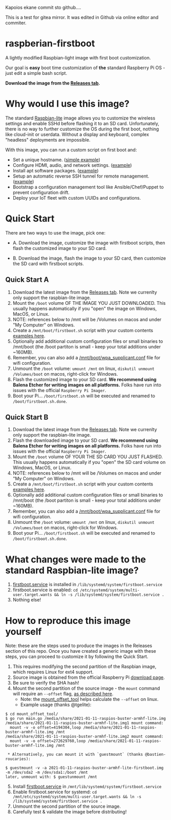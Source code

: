Kapoios ekane commit sto github....

This is a test for gitea mirror. It was edited in Github via online editor and commiter.

# raspberian-firstboot
A lightly modified Raspbian-light image with first boot customization.

Our goal is **easy** boot time customization of **the** standard Raspberry Pi OS - just edit a simple bash script.

**Download the image from the [Releases tab](../../releases).**

# Why would I use this image?
The standard [Raspbian-lite](https://www.raspberrypi.org/downloads/raspbian/)
image allows you to customize the wireless settings and enable SSHd before flashing it to an SD card. Unfortunately, there is no way to further customize the OS during the first boot, nothing like cloud-init or userdata. Without a display and keyboard, complex "headless" deployments are impossible.

With this image, you can run a custom script on first boot and:
* Set a unique hostname. ([simple example](examples/simple_hostname/))
* Configure HDMI, audio, and network settings. ([example](examples/audio/))
* Install apt software packages. ([example](examples/apt_packages/))
* Setup an automatic reverse SSH tunnel for remote management. ([example](examples/reverse_ssh_tunnel/))
* Bootstrap a configuration management tool like Ansible/Chef/Puppet to prevent configuration drift.
* Deploy your IoT fleet with custom UUIDs and configurations.

# Quick Start
There are two ways to use the image, pick one:

* A. Download the image, customize the image with firstboot scripts, then flash the customized image to your SD card.

* B. Download the image, flash the image to your SD card, then customize the SD card with firstboot scripts.

## Quick Start A
1. Download the latest image from the [Releases tab](../../releases). Note we currenlty only support the raspbian-lite image.
1. Mount the `/boot` volume OF THE IMAGE YOU JUST DOWNLOADED. This usually happens automatically if you "open" the image on Windows, MacOS, or Linux.
1. NOTE: references below to /mnt will be /Volumes on macos and under "My Computer" on Windows.
1. Create a `/mnt/boot/firstboot.sh` script with your custom contents [examples here](examples/).
1. Optionally add additional custom configuration files or small binaries to /mnt/boot (the /boot partiton is small - keep your total additions under ~160MB).
1. Remember, you can also add a [/mnt/boot/wpa_supplicant.conf](https://www.raspberrypi.org/documentation/configuration/wireless/wireless-cli.md) file for wifi configuration.
1. Unmount the `/boot` volume: `umount /mnt` on linux, `diskutil unmount /Volumes/boot` on macos, right-click for Windows.
1. Flash the customized image to your SD card. **We recommend using Balena Etcher for writing images on all platforms.** Folks have run into issues with the official `Raspberry Pi Imager`.
1. Boot your Pi... `/boot/firstboot.sh` will be executed and renamed to `/boot/firstboot.sh.done`.

## Quick Start B
1. Download the latest image from the [Releases tab](../../releases). Note we currenlty only support the raspbian-lite image.
1. Flash the downloaded image to your SD card. **We recommend using Balena Etcher for writing images on all platforms.** Folks have run into issues with the official `Raspberry Pi Imager`.
1. Mount the `/boot` volume OF YOUR THE SD CARD YOU JUST FLASHED. This usually happens automatically if you "open" the SD card volume on Windows, MacOS, or Linux.
1. NOTE: references below to /mnt will be /Volumes on macos and under "My Computer" on Windows.
1. Create a `/mnt/boot/firstboot.sh` script with your custom contents [examples here](examples/).
1. Optionally add additional custom configuration files or small binaries to /mnt/boot (the /boot partiton is small - keep your total additions under ~160MB).
1. Remember, you can also add a [/mnt/boot/wpa_supplicant.conf](https://www.raspberrypi.org/documentation/configuration/wireless/wireless-cli.md) file for wifi configuration.
1. Unmount the `/boot` volume: `umount /mnt` on linux, `diskutil unmount /Volumes/boot` on macos, right-click for Windows.
1. Boot your Pi... `/boot/firstboot.sh` will be executed and renamed to `/boot/firstboot.sh.done`.

# What changes were made to the standard Raspbian-lite image?
1. [firstboot.service](firstboot.service) is installed in `/lib/systemd/system/firstboot.service`
1. firstboot.service is enabled: `cd /etc/systemd/system/multi-user.target.wants && ln -s /lib/systemd/system/firstboot.service .`
1. Nothing else!

# How to reproduce this image yourself
Note: these are the steps used to produce the images in the Releases section of this repo. Once you have created a generic image with these steps, you can proceed to customize it by following the Quick Start.

1. This requires modifying the second partition of the Raspbian image, which requires Linux for ext4 support.
2. Source image is obtained from the official Raspberry Pi [download page](https://www.raspberrypi.org/downloads/raspbian/).
3. Be sure to verify the SHA hash!
4. Mount the second partition of the source image - the `mount` command will require an `--offset` flag, [as described here](https://raspberrypi.stackexchange.com/questions/13137/how-can-i-mount-a-raspberry-pi-linux-distro-image).
   * Note: the [mount_offset_tool](mount_offset_tool/) helps calculate the `--offset` on linux.
   * Example usage (thanks @tgelite):
```
$ cd mount_offset_tool/
$ go run main.go /media/share/2021-01-11-raspios-buster-armhf-lite.img
/media/share/2021-01-11-raspios-buster-armhf-lite.img1 mount command:
  mount -v -o offset=4194304,loop /media/share/2021-01-11-raspios-buster-armhf-lite.img /mnt
/media/share/2021-01-11-raspios-buster-armhf-lite.img2 mount command:
  mount -v -o offset=272629760,loop /media/share/2021-01-11-raspios-buster-armhf-lite.img /mnt
```

     * Alternatively, you can mount it with `guestmount` (thanks @bastien-roucaries):

```
$ guestmount -v -a 2021-01-11-raspios-buster-armhf-lite-firstboot.img -m /dev/sda2 -m /dev/sda1:/boot /mnt
later, unmount with: $ guestunmount /mnt
```
5. Install [firstboot.service](firstboot.service) in `/mnt/lib/systemd/system/firstboot.service`
6. Enable firstboot.service for systemd: `cd /mnt/etc/systemd/system/multi-user.target.wants && ln -s /lib/systemd/system/firstboot.service .`
7. Unmount the second partition of the source image.
8. Carefully test & validate the image before distributing!

